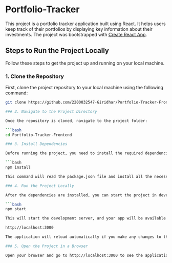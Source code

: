 # Portfolio-Tracker

This project is a portfolio tracker application built using React. It helps users keep track of their portfolios by displaying key information about their investments. The project was bootstrapped with [Create React App](https://github.com/facebook/create-react-app).

## Steps to Run the Project Locally

Follow these steps to get the project up and running on your local machine.

### 1. Clone the Repository

First, clone the project repository to your local machine using the following command:

```bash
git clone https://github.com/2200032547-Giridhar/Portfolio-Tracker-Frontend.git

### 2. Navigate to the Project Directory

Once the repository is cloned, navigate to the project folder:

```bash
cd Portfolio-Tracker-Frontend

### 3. Install Dependencies

Before running the project, you need to install the required dependencies. Run the following command inside your project folder:

```bash
npm install

This command will read the package.json file and install all the necessary packages for the project.

### 4. Run the Project Locally

After the dependencies are installed, you can start the project in development mode using:

```bash
npm start

This will start the development server, and your app will be available at:

http://localhost:3000

The application will reload automatically if you make any changes to the source code.

### 5. Open the Project in a Browser

Open your browser and go to http://localhost:3000 to see the application running.